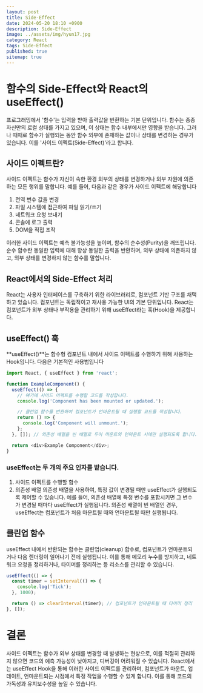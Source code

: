 ```yaml
---
layout: post
title: Side-Effect
date: 2024-05-20 18:10 +0900
description: Side-Effect
image: ../assets/img/hyun17.jpg
category: React
tags: Side-Effect
published: true
sitemap: true
---
```


# 함수의 Side-Effect와 React의 useEffect()
프로그래밍에서 '함수'는 입력을 받아 출력값을 반환하는 기본 단위입니다. 함수는 종종 자신만의 로컬 상태를 가지고 있으며, 이 상태는 함수 내부에서만 영향을 받습니다. 그러나 때때로 함수가 실행되는 동안 함수 외부에 존재하는 값이나 상태를 변경하는 경우가 있습니다. 이를 '사이드 이펙트(Side-Effect)'라고 합니다.

## 사이드 이펙트란?
사이드 이펙트는 함수가 자신이 속한 환경 외부의 상태를 변경하거나 외부 자원에 의존하는 모든 행위를 말합니다. 예를 들어, 다음과 같은 경우가 사이드 이펙트에 해당합니다

1. 전역 변수 값을 변경
2. 파일 시스템에 접근하여 파일 읽기/쓰기
3. 네트워크 요청 보내기
4. 콘솔에 로그 출력
5. DOM을 직접 조작

이러한 사이드 이펙트는 예측 불가능성을 높이며, 함수의 순수성(Purity)을 깨뜨립니다. 순수 함수란 동일한 입력에 대해 항상 동일한 출력을 반환하며, 외부 상태에 의존하지 않고, 외부 상태를 변경하지 않는 함수를 말합니다.

## React에서의 Side-Effect 처리
React는 사용자 인터페이스를 구축하기 위한 라이브러리로, 컴포넌트 기반 구조를 채택하고 있습니다. 컴포넌트는 독립적이고 재사용 가능한 UI의 기본 단위입니다. React는 컴포넌트가 외부 상태나 부작용을 관리하기 위해 useEffect라는 훅(Hook)을 제공합니다.

## useEffect() 훅
**useEffect()**는 함수형 컴포넌트 내에서 사이드 이펙트를 수행하기 위해 사용하는 Hook입니다. 다음은 기본적인 사용법입니다
````javascript
import React, { useEffect } from 'react';

function ExampleComponent() {
  useEffect(() => {
    // 여기에 사이드 이펙트를 수행할 코드를 작성합니다.
    console.log('Component has been mounted or updated.');

    // 클린업 함수를 반환하여 컴포넌트가 언마운트될 때 실행할 코드를 작성합니다.
    return () => {
      console.log('Component will unmount.');
    };
  }, []); // 의존성 배열을 빈 배열로 두어 마운트와 언마운트 시에만 실행되도록 합니다.

  return <div>Example Component</div>;
}
````
### useEffect는 두 개의 주요 인자를 받습니다.

1. 사이드 이펙트를 수행할 함수
2. 의존성 배열
의존성 배열을 사용하여, 특정 값이 변경될 때만 useEffect가 실행되도록 제어할 수 있습니다. 예를 들어, 의존성 배열에 특정 변수를 포함시키면 그 변수가 변경될 때마다 useEffect가 실행됩니다. 의존성 배열이 빈 배열인 경우, useEffect는 컴포넌트가 처음 마운트될 때와 언마운트될 때만 실행됩니다.

## 클린업 함수
useEffect 내에서 반환되는 함수는 클린업(cleanup) 함수로, 컴포넌트가 언마운트되거나 다음 렌더링이 일어나기 전에 실행됩니다. 이를 통해 메모리 누수를 방지하고, 네트워크 요청을 정리하거나, 타이머를 정리하는 등 리소스를 관리할 수 있습니다.

````javascript
useEffect(() => {
  const timer = setInterval(() => {
    console.log('Tick');
  }, 1000);

  return () => clearInterval(timer); // 컴포넌트가 언마운트될 때 타이머 정리
}, []);
````

# 결론
사이드 이펙트는 함수가 외부 상태를 변경할 때 발생하는 현상으로, 이를 적절히 관리하지 않으면 코드의 예측 가능성이 낮아지고, 디버깅이 어려워질 수 있습니다. React에서는 useEffect Hook을 통해 이러한 사이드 이펙트를 관리하며, 컴포넌트가 마운트, 업데이트, 언마운트되는 시점에서 특정 작업을 수행할 수 있게 합니다. 이를 통해 코드의 가독성과 유지보수성을 높일 수 있습니다.
